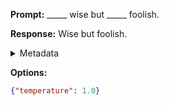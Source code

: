 **Prompt:**
_____ wise but _____ foolish.

**Response:**
Wise but foolish.

<details><summary>Metadata</summary>

- Duration: 588 ms
- Datetime: 2023-09-02T22:13:35.738466
- Model: gpt-3.5-turbo-0613

</details>

**Options:**
```json
{"temperature": 1.0}
```

